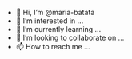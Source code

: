 - 👋 Hi, I’m @maria-batata
- 👀 I’m interested in ...
- 🌱 I’m currently learning ...
- 💞️ I’m looking to collaborate on ...
- 📫 How to reach me ...

<!---
maria-batata/maria-batata is a ✨ special ✨ repository because its `README.md` (this file) appears on your GitHub profile.
You can click the Preview link to take a look at your changes.
--->
